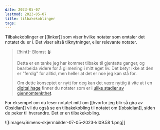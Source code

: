 ```yaml
---
date: 2023-05-07
lastmod: 2023-05-07
title: tilbakekoblinger
tags:
---
```

Tilbakekoblinger er [[linker]] som viser hvilke notater som omtaler det notatet du er i. Det viser altså tilknytninger, eller relevante notater.

> [!hint]- Blomst 🪴
>
> Detta er en tanke jeg har kommet tilbake til gjentatte ganger, og bearbeida videre for å gi mening i mitt eget liv. Det betyr ikke at den er "ferdig" for alltid, men heller at det er noe jeg kan stå for.
> 
> Om dette konseptet er nytt for deg kan det være nyttig å vite at i en [digital hage](digitalt%20hagearbeid.md) finner du notater som er i [ulike stadier av gjennomtenkthet](stadier%20av%20gjennomtenkthet.md).

For eksempel om du leser notatet mitt om [[hvorfor jeg blir så gira av Obsidian]] vil du også se en tilbakekobling til notatet om [[obsidian]], siden de peker til hverandre. Det er en tilbakekobling.

![[images/Simens-skjermbilder-07-05-2023-kl09.58 1.png]]